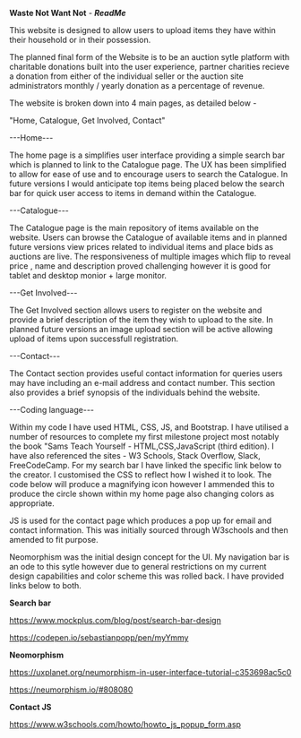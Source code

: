 
**Waste Not Want Not** - ***ReadMe***

This website is designed to allow users to upload items they have within their household or in their possession.

The planned final form of the Website is to be an auction sytle platform with charitable donations built into the 
user experience, partner charities recieve a donation from either of the individual seller or the auction site 
administrators monthly / yearly donation as a percentage of revenue.

The website is broken down into 4 main pages, as detailed below -

"Home, Catalogue, Get Involved, Contact"

---Home---

The home page is a simplifies user interface providing a simple search bar which is planned to link to the Catalogue 
page. The UX has been simplified to allow for ease of use and to encourage users to search the Catalogue. In future 
versions I would anticipate top items being placed below the search bar for quick user access to items in demand within
the Catalogue.

---Catalogue---

The Catalogue page is the main repository of items available on the website. Users can browse the Catalogue of available
items and in planned future versions view prices related to individual items and place bids as auctions are live. 
The responsiveness of multiple images which flip to reveal price , name and description proved challenging however
it is good for tablet and desktop monior + large monitor.

---Get Involved---

The Get Involved section allows users to register on the website and provide a brief description of the item they 
wish to upload to the site. In planned future versions an image upload section will be active allowing upload of
items upon successfull registration.

---Contact---

The Contact section provides useful contact information for queries users may have including an e-mail address
and contact number. This section also provides a brief synopsis of the individuals behind the website.


---Coding language---

Within my code I have used HTML, CSS, JS, and Bootstrap. I have utilised a number of resources to complete my 
first milestone project most notably the book "Sams Teach Yourself - HTML,CSS,JavaScript (third edition). 
I have also referenced the sites - W3 Schools, Stack Overflow, Slack, FreeCodeCamp. For my search bar I have linked
the specific link below to the creator. I customised the CSS to reflect how I wished it to look. The code below will
produce a magnifying icon however I ammended this to produce the circle shown within my home page also changing colors
as appropriate.

JS is used for the contact page which produces a pop up for email and contact information. This was initially sourced
through W3schools and then amended to fit purpose.

Neomorphism was the initial design concept for the UI. My navigation bar is an ode to this sytle however due to general
restrictions on my current design capabilities and color scheme this was rolled back. I have provided links below to
both.

**Search bar**

https://www.mockplus.com/blog/post/search-bar-design

https://codepen.io/sebastianpopp/pen/myYmmy

**Neomorphism**

https://uxplanet.org/neumorphism-in-user-interface-tutorial-c353698ac5c0

https://neumorphism.io/#808080

**Contact JS**

https://www.w3schools.com/howto/howto_js_popup_form.asp